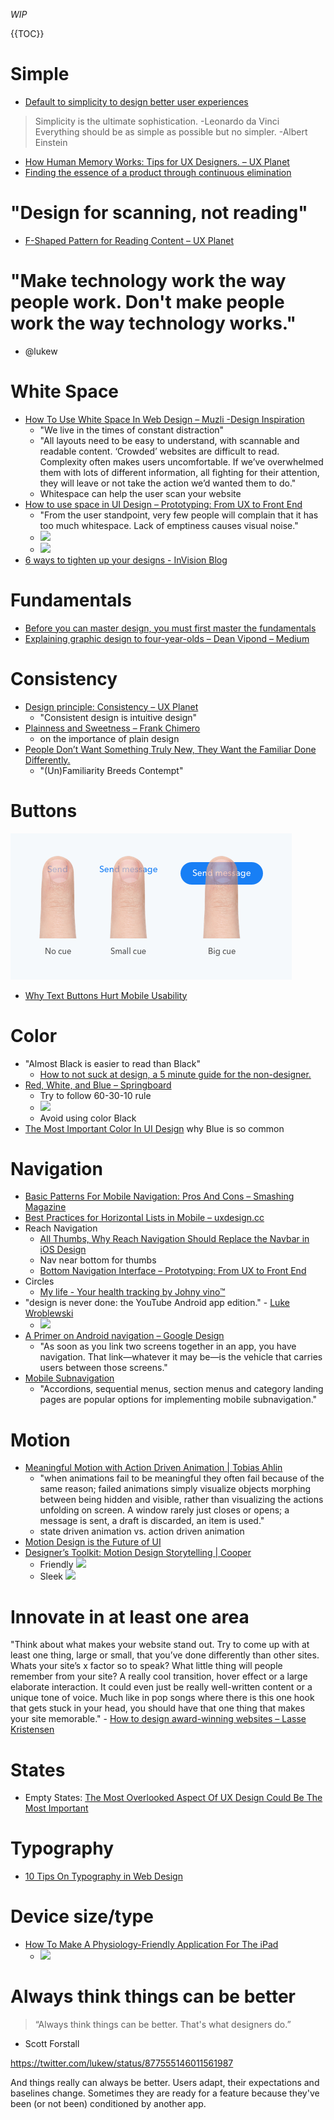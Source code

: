 _WIP_

{{TOC}}

# Simple
- [Default to simplicity to design better user experiences](https://uxplanet.org/default-to-simplicity-to-design-better-user-experiences-854895396450)
> Simplicity is the ultimate sophistication. -Leonardo da Vinci
> Everything should be as simple as possible but no simpler. -Albert Einstein
- [How Human Memory Works: Tips for UX Designers. – UX Planet](https://uxplanet.org/how-human-memory-works-tips-for-ux-designers-12b14071bdf9)
- [Finding the essence of a product through continuous elimination](https://uxdesign.cc/via-negativa-4bb536f235d5)

# "Design for scanning, not reading"
- [F-Shaped Pattern for Reading Content – UX Planet](https://uxplanet.org/f-shaped-pattern-for-reading-content-80af79cd3394)

# "Make technology work the way people work. Don't make people work the way technology works."
- @lukew

# White Space
- [How To Use White Space In Web Design – Muzli -Design Inspiration](https://medium.muz.li/how-to-use-white-space-in-web-design-68ab49f866a1)
  - "We live in the times of constant distraction"
  - "All layouts need to be easy to understand, with scannable and readable content. ‘Crowded’ websites are difficult to read. Complexity often makes users uncomfortable. If we’ve overwhelmed them with lots of different information, all fighting for their attention, they will leave or not take the action we’d wanted them to do."
  - Whitespace can help the user scan your website
- [How to use space in UI Design – Prototyping: From UX to Front End](https://blog.prototypr.io/how-to-use-space-in-ui-design-15e169127236)
  - "From the user standpoint, very few people will complain that it has too much whitespace. Lack of emptiness causes visual noise."
  - ![](https://cdn-images-1.medium.com/max/1000/1*i6eqOryTciPPD8DZQ7nwEQ.png)
  - ![](https://cdn-images-1.medium.com/max/1000/1*dS5lb3X6eBXYs4kkWQoqEw.png)
- [6 ways to tighten up your designs - InVision Blog](https://www.invisionapp.com/blog/6-ways-to-tighten-up-your-designs/)

# Fundamentals
- [Before you can master design, you must first master the fundamentals](https://medium.freecodecamp.com/before-you-can-master-design-you-must-first-master-the-fundamentals-1981a2af1fda)
- [Explaining graphic design to four-year-olds – Dean Vipond – Medium](https://medium.com/@deanvipond/explaining-graphic-design-to-four-year-olds-fe9257ffaf3d)

# Consistency
- [Design principle: Consistency – UX Planet](https://uxplanet.org/design-principle-consistency-6b0cf7e7339f)
  - "Consistent design is intuitive design"
- [Plainness and Sweetness – Frank Chimero](https://www.frankchimero.com/blog/2017/plainness-and-sweetness/)
  - on the importance of plain design
- [People Don’t Want Something Truly New, They Want the Familiar Done Differently.](https://medium.com/startup-grind/people-dont-want-something-truly-new-they-want-the-familiar-done-differently-7648f24f8fe7)
  - "(Un)Familiarity Breeds Contempt"

# Buttons
<img src="assets/2019-07-03-16-37-43.png" width=""/>

- [Why Text Buttons Hurt Mobile Usability](https://uxmovement.com/mobile/why-text-buttons-hurt-mobile-usability/)

# Color
- "Almost Black is easier to read than Black"
  - [How to not suck at design, a 5 minute guide for the non-designer.](https://medium.com/@hemeon/how-to-not-suck-at-design-a-5-minute-guide-for-the-non-designer-291efac43037)
- [Red, White, and Blue – Springboard](https://medium.springboard.com/a-designers-guide-to-selecting-colors-for-your-product-9944756838d4)
  - Try to follow 60-30-10 rule
  - ![](https://cdn-images-1.medium.com/max/1600/0*_pzRUmoLR4Ma3Z-a.)
  - Avoid using color Black
- [The Most Important Color In UI Design](https://uxplanet.org/the-most-important-color-in-ui-design-d4f23aefffdf) why Blue is so common

# Navigation
- [Basic Patterns For Mobile Navigation: Pros And Cons – Smashing Magazine](https://www.smashingmagazine.com/2017/05/basic-patterns-mobile-navigation/)
- [Best Practices for Horizontal Lists in Mobile – uxdesign.cc](https://uxdesign.cc/best-practices-for-horizontal-lists-in-mobile-21480b9b73e5)
- Reach Navigation
  - [All Thumbs, Why Reach Navigation Should Replace the Navbar in iOS Design](https://medium.com/tall-west/lets-ditch-the-nav-bar-3692cb17cc67)
  - Nav near bottom for thumbs
  - [Bottom Navigation Interface – Prototyping: From UX to Front End](https://blog.prototypr.io/bottom-navigation-interface-fa4bff52065f)
- Circles
  - [My life - Your health tracking by Johny vino™](https://dribbble.com/shots/3531446-My-life-Your-health-tracking)
- "design is never done: the YouTube Android app edition." - [Luke Wroblewski](https://twitter.com/lukew/status/878024465254301696)
  - ![](https://pbs.twimg.com/media/DC9emJSWsAEgT62.jpg:large)
- [A Primer on Android navigation – Google Design](https://medium.com/google-design/a-primer-on-android-navigation-75e57d9d63fe)
  - "As soon as you link two screens together in an app, you have navigation. That link—whatever it may be—is the vehicle that carries users between those screens."
- [Mobile Subnavigation](https://www.nngroup.com/articles/mobile-subnavigation/)
  - "Accordions, sequential menus, section menus and category landing pages are popular options for implementing mobile subnavigation."

# Motion
- [Meaningful Motion with Action Driven Animation | Tobias Ahlin](http://tobiasahlin.com/blog/meaningful-motion-w-action-driven-animation/)
  - "when animations fail to be meaningful they often fail because of the same reason; failed animations simply visualize objects morphing between being hidden and visible, rather than visualizing the actions unfolding on screen. A window rarely just closes or opens; a message is sent, a draft is discarded, an item is used."
  - state driven animation vs. action driven animation
- [Motion Design is the Future of UI](https://blog.prototypr.io/motion-design-is-the-future-of-ui-fc83ce55c02f)
- [Designer’s Toolkit: Motion Design Storytelling | Cooper](https://www.cooper.com/journal/2015/7/designers-toolkit-motion-design-storytelling?utm_campaign=UX_Design_Weekly_Issue_47&utm_medium=email&utm_source=uxdesignweekly.com?)
  - Friendly ![](https://www.cooper.com/uploads/4/5/friendly_1_small.gif)
  - Sleek ![](https://www.cooper.com/uploads/4/9/sleek_2_small.gif)


# Innovate in at least one area
"Think about what makes your website stand out. Try to come up with at least one thing, large or small, that you’ve done differently than other sites. Whats your site’s x factor so to speak? What little thing will people remember from your site? A really cool transition, hover effect or a large elaborate interaction. It could even just be really well-written content or a unique tone of voice. Much like in pop songs where there is this one hook that gets stuck in your head, you should have that one thing that makes your site memorable." - [How to design award-winning websites – Lasse Kristensen](https://medium.com/@lassekristensen_95506/how-to-design-award-winning-websites-6f4d2a71495?UX_Design_Weekly_Issue_50)

# States
- Empty States: [The Most Overlooked Aspect Of UX Design Could Be The Most Important](https://blog.prototypr.io/the-most-overlooked-aspect-of-ux-design-could-be-the-most-important-f1df7a5729e9)

# Typography
- [10 Tips On Typography in Web Design](https://uxplanet.org/10-tips-on-typography-in-web-design-13a378f4aa0d)

# Device size/type
- [How To Make A Physiology\-Friendly Application For The iPad](https://uxplanet.org/how-to-make-user-friendly-application-ipad-physiology-b1b6b65a3374)
  - ![](https://cdn-images-1.medium.com/max/1600/0*bWushxRbEpp6mlAH.jpg)

# Always think things can be better
> “Always think things can be better. That's what designers do.”
- Scott Forstall

https://twitter.com/lukew/status/877555146011561987

And things really can always be better. Users adapt, their expectations and baselines change. Sometimes they are ready for a feature because they've been (or not been) conditioned by another app.